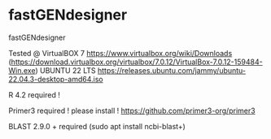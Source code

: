 # fastGENdesigner
fastGENdesigner

Tested @ VirtualBOX 7
https://www.virtualbox.org/wiki/Downloads (https://download.virtualbox.org/virtualbox/7.0.12/VirtualBox-7.0.12-159484-Win.exe)
UBUNTU 22 LTS
https://releases.ubuntu.com/jammy/ubuntu-22.04.3-desktop-amd64.iso

R 4.2 required !

Primer3 required ! please install !
https://github.com/primer3-org/primer3

BLAST 2.9.0 + required
(sudo apt install ncbi-blast+)


